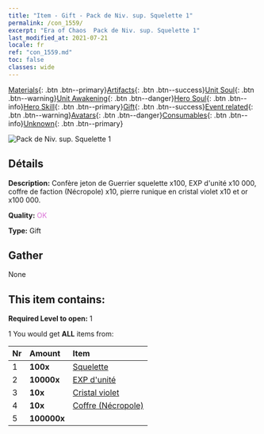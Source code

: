 ```yaml
---
title: "Item - Gift - Pack de Niv. sup. Squelette 1"
permalink: /con_1559/
excerpt: "Era of Chaos  Pack de Niv. sup. Squelette 1"
last_modified_at: 2021-07-21
locale: fr
ref: "con_1559.md"
toc: false
classes: wide
---
```

 [Materials](/ItemsFR/){: .btn .btn--primary}[Artifacts](/ItemsFR/Artifacts/){: .btn .btn--success}[Unit Soul](/ItemsFR/UnitSoul/){: .btn .btn--warning}[Unit Awakening](/ItemsFR/UnitAwakening/){: .btn .btn--danger}[Hero Soul](/ItemsFR/HeroSoul/){: .btn .btn--info}[Hero Skill](/ItemsFR/HeroSkill/){: .btn .btn--primary}[Gift](/ItemsFR/Gift/){: .btn .btn--success}[Event related](/ItemsFR/Events/){: .btn .btn--warning}[Avatars](/ItemsFR/Avatars/){: .btn .btn--danger}[Consumables](/ItemsFR/Consumables/){: .btn .btn--info}[Unknown](/ItemsFR/Unknown/){: .btn .btn--primary}

 ![Pack de Niv. sup. Squelette 1](/images/t/i_907173.png)

## Détails
 **Description:** Confère jeton de Guerrier squelette x100, EXP d'unité x10 000, coffre de faction (Nécropole) x10, pierre runique en cristal violet x10 et or x100 000.

 **Quality:** <span style="color: #DA70D6">OK</span>

 **Type:** Gift

## Gather

  None

## This item contains:

 **Required Level to open:** 1

 1 You would get **ALL** items  from:

  | Nr | Amount |     Item    |
  |:---|:-------|:------------|
  | 1 |  **100x** | [Squelette](/ItemsFR/unt_208/) |  | 
  | 2 |  **10000x** | [EXP d'unité](/ItemsFR/con_902/) |  | 
  | 3 |  **10x** | [Cristal violet](/ItemsFR/con_720/) |  | 
  | 4 |  **10x** | [Coffre (Nécropole)](/ItemsFR/con_1271/) |  | 
  | 5 |  **100000x** | <i class="fas fa-coins"/> |  | 
